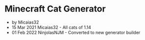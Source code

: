 # Minecraft Cat Generator

- by Micaias32
- 15 Mar 2021 Micaias32 - All cats of 1.14
- 01 Feb 2022 NinjolasNJM - Converted to new generator builder
